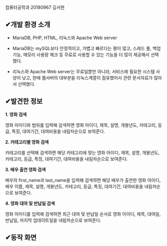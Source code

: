 컴퓨터공학과 20180967 김서현
##  &#10004;개발 환경 소개
- MariaDB, PHP, HTML, 리눅스와 Apache Web server

- MariaDB는 mySQL보다 안정적이고, 가볍고 빠르다는 평이 많고, 스레드 풀, 백업 기능, 메모리 사용량 체크 등
무료로 사용할 수 있는 기능을 더 많이 제공해서 선택했다.

- 리눅스와 Apache Web server는 무료일뿐만 아니라, 서비스에 필요한 시스템 사양이 낮고, 한때
웹서버의 대부분을 리눅스계열이 점유했어서 관련 문서자료가 많아서 선택했다.

##  &#10004;발견한 정보
**1. 영화 검색**

영화 아이디와 범위를 입력해 검색하면 영화 아이디, 제목, 설명, 개봉년도, 카테고리, 등급, 
특징, 대여기간, 대여비용을 내림차순으로 보여준다.

**2. 카테고리별 영화 검색**

카테고리를 선택해 검색하면 해당 카테고리에 맞는 영화 아이디, 제목, 설명, 개봉년도, 카테고리, 등급,
특징, 대여기간, 대여비용을 내림차순으로 보여준다.

**3. 배우 출연 영화 검색**

배우의 first_name과 last_name을 입력해 검색하면 해당 배우가 출연한 영화 아이디, 배우 이름,
제목, 설명, 개봉년도, 카테고리, 등급, 특징, 대여기간, 대여비용을 내림차순으로 보여준다.

**4. 영화 대여 및 반납일 검색**

영화 아이디를 입력해 검색하면 최근 대여 및 반납일 순서로 영화 아이디, 제목, 대여일, 반납일,
마지막 업데이트일을 내림차순으로 보여준다.

##  &#10004;동작 화면
